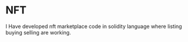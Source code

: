 # NFT
I Have developed nft marketplace code in solidity language where listing buying selling are working.
